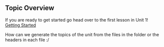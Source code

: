 ## Topic Overview ##

If you are ready to get started go head over to the first lesson in Unit 1! [Getting Started](./01_basic_printing)

How can we generate the topics of the unit from the files in the folder or the headers in each file :/